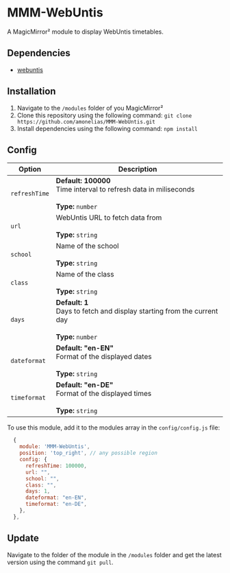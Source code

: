 # MMM-WebUntis
A MagicMirror² module to display WebUntis timetables. 

## Dependencies

- [webuntis](https://www.npmjs.com/package/webuntis)

## Installation
1. Navigate to the `/modules` folder of you MagicMirror²
2. Clone this repository using the following command: `git clone https://github.com/amonelias/MMM-WebUntis.git`
3. Install dependencies using the following command: `npm install`

## Config
<table>
  <thead>
    <tr>
      <th>Option</th>
      <th>Description</th>
    </tr>
  </thead>
  <tbody>
    <tr>
      <td><code>refreshTime</code></td>
      <td><strong>Default: 100000</strong><br>Time interval to refresh data in miliseconds<br><br>
          <strong>Type:</strong> <code>number</code>
      </td>
    </tr>
    <tr>
      <td><code>url</code></td>
      <td>WebUntis URL to fetch data from<br><br><strong>Type:</strong> <code>string</code></td>
    </tr>
    <tr>
      <td><code>school</code></td>
      <td>Name of the school<br><br><strong>Type:</strong> <code>string</code></td>
    </tr>
    <tr>
      <td><code>class</code></td>
      <td>Name of the class<br><br><strong>Type:</strong> <code>string</code></td>
    </tr>
    <tr>
      <td><code>days</code></td>
      <td><strong>Default: 1</strong><br>Days to fetch and display starting from the current day<br><br>
          <strong>Type:</strong> <code>number</code>
      </td>
    </tr>
    <tr>
      <td><code>dateformat</code></td>
      <td><strong>Default: "en-EN"</strong><br>Format of the displayed dates<br><br><strong>Type:</strong> <code>string</code></td>
    </tr>
    <tr>
      <td><code>timeformat</code></td>
      <td><strong>Default: "en-DE"</strong><br>Format of the displayed times<br><br><strong>Type:</strong> <code>string</code></td>
    </tr>
  </tbody>
</table>

To use this module, add it to the modules array in the `config/config.js` file:
```javascript
  {
    module: 'MMM-WebUntis',
    position: 'top_right', // any possible region
    config: {
      refreshTime: 100000,
      url: "",
      school: "",
      class: "",
      days: 1,
      dateformat: "en-EN",
      timeformat: "en-DE",
    },
  },
```

## Update
Navigate to the folder of the module in the `/modules` folder and get the latest version using the command `git pull`.
